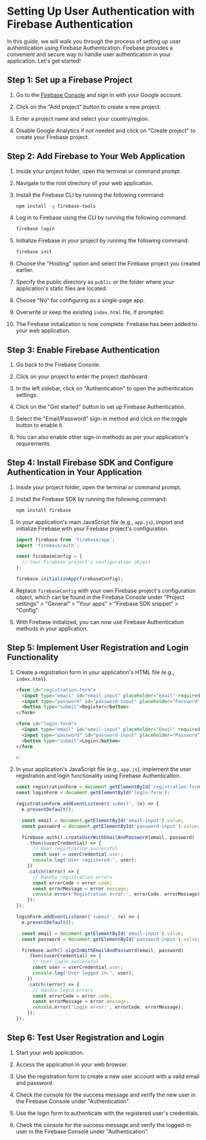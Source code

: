 # Setting Up User Authentication with Firebase Authentication

In this guide, we will walk you through the process of setting up user authentication using Firebase Authentication. Firebase provides a convenient and secure way to handle user authentication in your application. Let's get started!

## Step 1: Set up a Firebase Project

1. Go to the [Firebase Console](https://console.firebase.google.com/) and sign in with your Google account.

2. Click on the "Add project" button to create a new project.

3. Enter a project name and select your country/region.

4. Disable Google Analytics if not needed and click on "Create project" to create your Firebase project.

## Step 2: Add Firebase to Your Web Application

1. Inside your project folder, open the terminal or command prompt.

2. Navigate to the root directory of your web application.

3. Install the Firebase CLI by running the following command:

    ```bash
    npm install -g firebase-tools
    ```

4. Log in to Firebase using the CLI by running the following command:

    ```bash
    firebase login
    ```

5. Initialize Firebase in your project by running the following command:

    ```bash
    firebase init
    ```

6. Choose the "Hosting" option and select the Firebase project you created earlier.

7. Specify the public directory as `public` or the folder where your application's static files are located.

8. Choose "No" for configuring as a single-page app.

9. Overwrite or keep the existing `index.html` file, if prompted.

10. The Firebase initialization is now complete. Firebase has been added to your web application.

## Step 3: Enable Firebase Authentication

1. Go back to the Firebase Console.

2. Click on your project to enter the project dashboard.

3. In the left sidebar, click on "Authentication" to open the authentication settings.

4. Click on the "Get started" button to set up Firebase Authentication.

5. Select the "Email/Password" sign-in method and click on the toggle button to enable it.

6. You can also enable other sign-in methods as per your application's requirements.

## Step 4: Install Firebase SDK and Configure Authentication in Your Application

1. Inside your project folder, open the terminal or command prompt.

2. Install the Firebase SDK by running the following command:

    ```bash
    npm install firebase
    ```

3. In your application's main JavaScript file (e.g., `app.js`), import and initialize Firebase with your Firebase project's configuration.

    ```javascript
    import firebase from 'firebase/app';
    import 'firebase/auth';
    
    const firebaseConfig = {
      // Your Firebase project's configuration object
    };
    
    firebase.initializeApp(firebaseConfig);
    ```

4. Replace `firebaseConfig` with your own Firebase project's configuration object, which can be found in the Firebase Console under "Project settings" > "General" > "Your apps" > "Firebase SDK snippet" > "Config".

5. With Firebase initialized, you can now use Firebase Authentication methods in your application.

## Step 5: Implement User Registration and Login Functionality

1. Create a registration form in your application's HTML file (e.g., `index.html`).

    ```html
    <form id="registration-form">
      <input type="email" id="email-input" placeholder="Email" required>
      <input type="password" id="password-input" placeholder="Password" required>
      <button type="submit">Register</button>
    </form>
    
    <form id="login-form">
      <input type="email" id="email-input" placeholder="Email" required>
      <input type="password" id="password-input" placeholder="Password" required>
      <button type="submit">Login</button>
    </form
    
    >
    ```

2. In your application's JavaScript file (e.g., `app.js`), implement the user registration and login functionality using Firebase Authentication.
    
    ```javascript
    const registrationForm = document.getElementById('registration-form');
    const loginForm = document.getElementById('login-form');
    
    registrationForm.addEventListener('submit', (e) => {
      e.preventDefault();
    
      const email = document.getElementById('email-input').value;
      const password = document.getElementById('password-input').value;
    
      firebase.auth().createUserWithEmailAndPassword(email, password)
        .then((userCredential) => {
          // User registration successful
          const user = userCredential.user;
          console.log('User registered:', user);
        })
        .catch((error) => {
          // Handle registration errors
          const errorCode = error.code;
          const errorMessage = error.message;
          console.error('Registration error:', errorCode, errorMessage);
        });
    });
    
    loginForm.addEventListener('submit', (e) => {
      e.preventDefault();
    
      const email = document.getElementById('email-input').value;
      const password = document.getElementById('password-input').value;
    
      firebase.auth().signInWithEmailAndPassword(email, password)
        .then((userCredential) => {
          // User login successful
          const user = userCredential.user;
          console.log('User logged in:', user);
        })
        .catch((error) => {
          // Handle login errors
          const errorCode = error.code;
          const errorMessage = error.message;
          console.error('Login error:', errorCode, errorMessage);
        });
    });
    ```

## Step 6: Test User Registration and Login

1. Start your web application.

2. Access the application in your web browser.

3. Use the registration form to create a new user account with a valid email and password.

4. Check the console for the success message and verify the new user in the Firebase Console under "Authentication".

5. Use the login form to authenticate with the registered user's credentials.

6. Check the console for the success message and verify the logged-in user in the Firebase Console under "Authentication".

